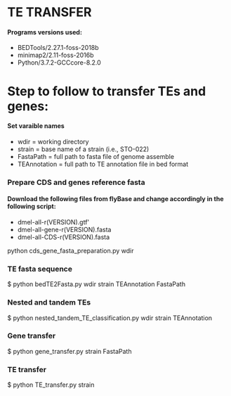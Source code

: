 # TE TRANSFER


#### Programs versions used:

-  BEDTools/2.27.1-foss-2018b
-  minimap2/2.11-foss-2016b
-  Python/3.7.2-GCCcore-8.2.0


# Step to follow to transfer TEs and genes:

#### Set varaible names

- wdir = working directory
- strain = base name of a strain (i.e., STO-022)
- FastaPath = full path to fasta file of genome assemble
- TEAnnotation = full path to TE annotation file in bed format

### Prepare CDS and genes reference fasta

#### Download the following files from flyBase and change accordingly in the following script:

- dmel-all-r(VERSION).gtf'
- dmel-all-gene-r(VERSION).fasta
- dmel-all-CDS-r(VERSION).fasta

python cds_gene_fasta_preparation.py wdir

### TE fasta sequence

$ python bedTE2Fasta.py wdir strain TEAnnotation FastaPath

### Nested and tandem TEs

$ python nested_tandem_TE_classification.py wdir strain TEAnnotation

### Gene transfer 

$ python gene_transfer.py strain FastaPath

### TE transfer 

$ python TE_transfer.py strain
